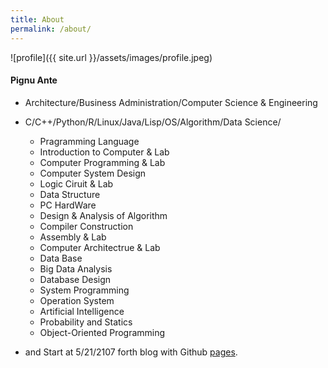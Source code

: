 ```yaml
---
title: About
permalink: /about/
---
```

![profile]({{ site.url }}/assets/images/profile.jpeg)



#### Pignu Ante
- Architecture/Business Administration/Computer Science & Engineering
- C/C++/Python/R/Linux/Java/Lisp/OS/Algorithm/Data Science/
  - Pragramming Language
  - Introduction to Computer & Lab
  - Computer Programming & Lab
  - Computer System Design
  - Logic Ciruit & Lab
  - Data Structure
  - PC HardWare
  - Design & Analysis of Algorithm
  - Compiler Construction
  - Assembly & Lab
  - Computer Architectrue & Lab
  - Data Base
  - Big Data Analysis
  - Database Design
  - System Programming
  - Operation System
  - Artificial Intelligence
  - Probability and Statics
  - Object-Oriented Programming



- and Start at 5/21/2107 forth blog with Github [pages](https://pages.github.com).
